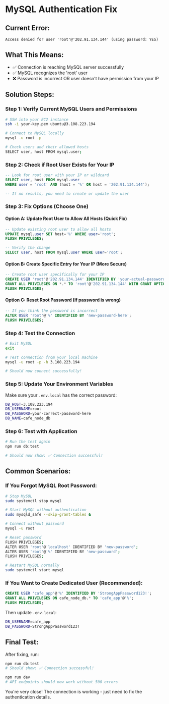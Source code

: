 # MySQL Authentication Fix

## Current Error:
`Access denied for user 'root'@'202.91.134.144' (using password: YES)`

## What This Means:
- ✅ Connection is reaching MySQL server successfully
- ✅ MySQL recognizes the 'root' user
- ❌ Password is incorrect OR user doesn't have permission from your IP

## Solution Steps:

### Step 1: Verify Current MySQL Users and Permissions
```bash
# SSH into your EC2 instance
ssh -i your-key.pem ubuntu@3.108.223.194

# Connect to MySQL locally
mysql -u root -p

# Check users and their allowed hosts
SELECT user, host FROM mysql.user;
```

### Step 2: Check if Root User Exists for Your IP
```sql
-- Look for root user with your IP or wildcard
SELECT user, host FROM mysql.user 
WHERE user = 'root' AND (host = '%' OR host = '202.91.134.144');

-- If no results, you need to create or update the user
```

### Step 3: Fix Options (Choose One)

#### Option A: Update Root User to Allow All Hosts (Quick Fix)
```sql
-- Update existing root user to allow all hosts
UPDATE mysql.user SET host='%' WHERE user='root';
FLUSH PRIVILEGES;

-- Verify the change
SELECT user, host FROM mysql.user WHERE user='root';
```

#### Option B: Create Specific Entry for Your IP (More Secure)
```sql
-- Create root user specifically for your IP
CREATE USER 'root'@'202.91.134.144' IDENTIFIED BY 'your-actual-password';
GRANT ALL PRIVILEGES ON *.* TO 'root'@'202.91.134.144' WITH GRANT OPTION;
FLUSH PRIVILEGES;
```

#### Option C: Reset Root Password (If password is wrong)
```sql
-- If you think the password is incorrect
ALTER USER 'root'@'%' IDENTIFIED BY 'new-password-here';
FLUSH PRIVILEGES;
```

### Step 4: Test the Connection
```bash
# Exit MySQL
exit

# Test connection from your local machine
mysql -u root -p -h 3.108.223.194

# Should now connect successfully!
```

### Step 5: Update Your Environment Variables
Make sure your `.env.local` has the correct password:
```bash
DB_HOST=3.108.223.194
DB_USERNAME=root
DB_PASSWORD=your-correct-password-here
DB_NAME=cafe_node_db
```

### Step 6: Test with Application
```bash
# Run the test again
npm run db:test

# Should now show: ✅ Connection successful!
```

## Common Scenarios:

### If You Forgot MySQL Root Password:
```bash
# Stop MySQL
sudo systemctl stop mysql

# Start MySQL without authentication
sudo mysqld_safe --skip-grant-tables &

# Connect without password
mysql -u root

# Reset password
FLUSH PRIVILEGES;
ALTER USER 'root'@'localhost' IDENTIFIED BY 'new-password';
ALTER USER 'root'@'%' IDENTIFIED BY 'new-password';
FLUSH PRIVILEGES;

# Restart MySQL normally
sudo systemctl start mysql
```

### If You Want to Create Dedicated User (Recommended):
```sql
CREATE USER 'cafe_app'@'%' IDENTIFIED BY 'StrongAppPassword123!';
GRANT ALL PRIVILEGES ON cafe_node_db.* TO 'cafe_app'@'%';
FLUSH PRIVILEGES;
```

Then update `.env.local`:
```bash
DB_USERNAME=cafe_app
DB_PASSWORD=StrongAppPassword123!
```

## Final Test:
After fixing, run:
```bash
npm run db:test
# Should show: ✅ Connection successful!

npm run dev
# API endpoints should now work without 500 errors
```

You're very close! The connection is working - just need to fix the authentication details.
